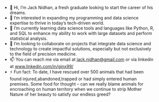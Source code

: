 - 👋 Hi, I’m Jack Nidhan, a fresh graduate looking to start the career of his dreams.
- 👀 I’m interested in expanding my programming and data science expertise to thrive in today’s tech-driven world.
- 🌱 I’m currently learning data science tools and languages like Python, R, and SQL to enhance my ability to work with large datasets and perform statistical analysis.
- 💞️ I’m looking to collaborate on projects that integrate data science and technology to create impactful solutions, especially but not exclusively to the field of precision medicine. 
- 📫 You can reach me via email at jack.nidhan@gmail.com or via linkedin at www.linkedin.com/in/gjnx99/
- ⚡ Fun fact: To date, I have rescued over 500 animals that had been found injured,abandoned,trapped or had simply entered human premises. Some food for thought – can we really blame animals for encroaching on human territory when we continue to strip Mother Nature of her beauty to satisfy our endless greed?

<!---
JackNidhan/JackNidhan is a ✨ special ✨ repository because its `README.md` (this file) appears on your GitHub profile.
You can click the Preview link to take a look at your changes.
--->
